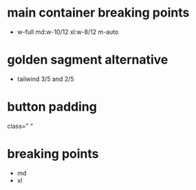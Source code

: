 # main container breaking points
- w-full md:w-10/12 xl:w-8/12 m-auto

# golden sagment alternative 
- tailwind 3/5 and 2/5 

# button padding 
class="	"

# breaking points
- md
- xl
